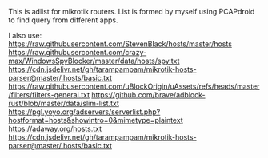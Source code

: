This is adlist for mikrotik routers.
List is formed by myself using PCAPdroid to find query from different apps.


I also use:
https://raw.githubusercontent.com/StevenBlack/hosts/master/hosts
https://raw.githubusercontent.com/crazy-max/WindowsSpyBlocker/master/data/hosts/spy.txt
https://cdn.jsdelivr.net/gh/tarampampam/mikrotik-hosts-parser@master/.hosts/basic.txt
https://raw.githubusercontent.com/uBlockOrigin/uAssets/refs/heads/master/filters/filters-general.txt
https://github.com/brave/adblock-rust/blob/master/data/slim-list.txt
https://pgl.yoyo.org/adservers/serverlist.php?hostformat=hosts&showintro=0&mimetype=plaintext
https://adaway.org/hosts.txt
https://cdn.jsdelivr.net/gh/tarampampam/mikrotik-hosts-parser@master/.hosts/basic.txt
